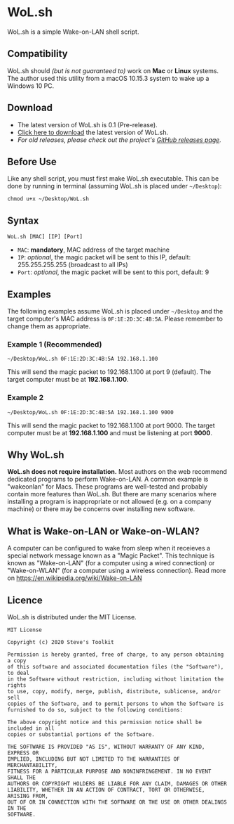 # WoL.sh
WoL.sh is a simple Wake-on-LAN shell script.

## Compatibility
WoL.sh should *(but is not guaranteed to)* work on __Mac__ or __Linux__ systems.  The author used this utility from a macOS 10.15.3 system to wake up a Windows 10 PC.

## Download
- The latest version of WoL.sh is 0.1 (Pre-release).
- [Click here to download](https://leesteve.tk/WoL.sh/WoL.sh) the latest version of WoL.sh.
- *For old releases, please check out the project's [GitHub releases page](https://github.com/leestevetk/WoL.sh/releases).*

## Before Use
Like any shell script, you must first make WoL.sh executable.  This can be done by running in terminal (assuming WoL.sh is placed under `~/Desktop`):
```
chmod u+x ~/Desktop/WoL.sh
```

## Syntax
```
WoL.sh [MAC] [IP] [Port]
```
- `MAC`: __mandatory__, MAC address of the target machine
- `IP`: *optional*, the magic packet will be sent to this IP, default: 255.255.255.255 (broadcast to all IPs)
- `Port`: *optional*, the magic packet will be sent to this port, default: 9

## Examples
The following examples assume WoL.sh is placed under `~/Desktop` and the target computer's MAC address is `0F:1E:2D:3C:4B:5A`. Please remember to change them as appropriate.

### Example 1 (Recommended)
```
~/Desktop/WoL.sh 0F:1E:2D:3C:4B:5A 192.168.1.100
```
This will send the magic packet to 192.168.1.100 at port 9 (default).  The target computer must be at __192.168.1.100__.

### Example 2
```
~/Desktop/WoL.sh 0F:1E:2D:3C:4B:5A 192.168.1.100 9000
```
This will send the magic packet to 192.168.1.100 at port 9000.  The target computer must be at __192.168.1.100__ and must be listening at port __9000__.

## Why WoL.sh
__WoL.sh does not require installation.__  Most authors on the web recommend dedicated programs to perform Wake-on-LAN. A common example is "wakeonlan" for Macs.  These programs are well-tested and probably contain more features than WoL.sh.  But there are many scenarios where installing a program is inappropriate or not allowed (e.g. on a company machine) or there may be  concerns over installing new software.

## What is Wake-on-LAN or Wake-on-WLAN?
A computer can be configured to wake from sleep when it receieves a special network message known as a "Magic Packet".  This technique is known as "Wake-on-LAN" (for a computer using a wired connection) or "Wake-on-WLAN" (for a computer using a wireless connection).  Read more on https://en.wikipedia.org/wiki/Wake-on-LAN

## Licence
WoL.sh is distributed under the MIT License.
```
MIT License

Copyright (c) 2020 Steve's Toolkit

Permission is hereby granted, free of charge, to any person obtaining a copy
of this software and associated documentation files (the "Software"), to deal
in the Software without restriction, including without limitation the rights
to use, copy, modify, merge, publish, distribute, sublicense, and/or sell
copies of the Software, and to permit persons to whom the Software is
furnished to do so, subject to the following conditions:

The above copyright notice and this permission notice shall be included in all
copies or substantial portions of the Software.

THE SOFTWARE IS PROVIDED "AS IS", WITHOUT WARRANTY OF ANY KIND, EXPRESS OR
IMPLIED, INCLUDING BUT NOT LIMITED TO THE WARRANTIES OF MERCHANTABILITY,
FITNESS FOR A PARTICULAR PURPOSE AND NONINFRINGEMENT. IN NO EVENT SHALL THE
AUTHORS OR COPYRIGHT HOLDERS BE LIABLE FOR ANY CLAIM, DAMAGES OR OTHER
LIABILITY, WHETHER IN AN ACTION OF CONTRACT, TORT OR OTHERWISE, ARISING FROM,
OUT OF OR IN CONNECTION WITH THE SOFTWARE OR THE USE OR OTHER DEALINGS IN THE
SOFTWARE.
```
